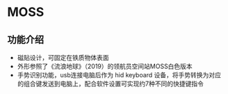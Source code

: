 # MOSS

## 功能介绍

* 磁贴设计，可固定在铁质物体表面
* 外形参照了《流浪地球》（2019）的领航员空间站MOSS白色版本
* 手势识别功能，usb连接电脑后作为 hid keyboard 设备，将手势转换为对应的组合键发送到电脑上，配合软件设置可实现约7种不同的快捷键指令